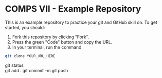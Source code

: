 # COMPS VII - Example Repository

This is an example repository to practice your git and GitHub skill on. To get started, you should:
1. Fork this repository by clicking "Fork".
2. Press the green "Code" button and copy the URL.
3. In your terminal, run the command
```bash
git clone YOUR_URL_HERE
```
git status  
git add .
git commit -m
git push
